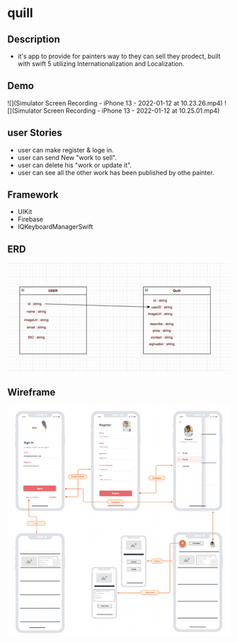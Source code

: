 # quill

## Description

- it's app to provide for painters way to they can sell they prodect, built with swift 5 utilizing Internationalization and Localization.

## Demo

![](Simulator Screen Recording - iPhone 13 - 2022-01-12 at 10.23.26.mp4)
![](Simulator Screen Recording - iPhone 13 - 2022-01-12 at 10.25.01.mp4)


## user Stories 

- user can make register & loge in.
- user can send New "work to sell".
- user can delete his "work or update it".
- user can see all the other work has been published by othe painter.

## Framework
- UIKit
- Firebase
- IQKeyboardManagerSwift


## ERD

![](ERD.png)




## Wireframe
![](wirefrime.png)


